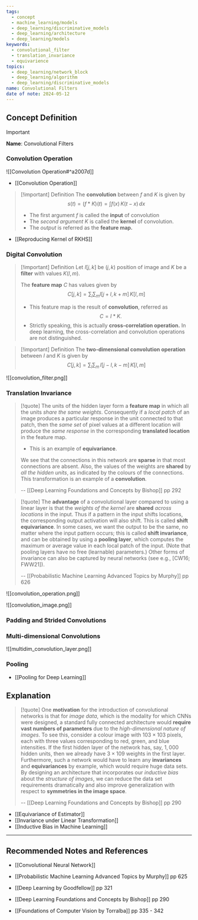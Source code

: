 ```yaml
---
tags:
  - concept
  - machine_learning/models
  - deep_learning/discriminative_models
  - deep_learning/architecture
  - deep_learning/models
keywords:
  - convolutional_filter
  - translation_invariance
  - equivarience
topics:
  - deep_learning/network_block
  - deep_learning/algorithm
  - deep_learning/discriminative_models
name: Convolutional Filters
date of note: 2024-05-12
---
```


## Concept Definition

>[!important]
>**Name**: Convolutional Filters

### Convolution Operation

 ![[Convolution Operation#^a2007d]]
- [[Convolution Operation]]

>[!important] Definition
>The **convolution** between $f$ and $K$ is given by $$s(t) = (f*K)(t) = \int f(x)\,K(t - x)\,dx$$
>- The first argument $f$ is called the **input** of convolution
>- The *second argument* $K$ is called the **kernel** of convolution.
>- The *output* is referred as the **feature map.**

- [[Reproducing Kernel of RKHS]]

### Digital Convolution

>[!important] Definition
>Let $I[j, k]$ be $(j,k)$ position of image and $K$ be a **filter** with values $K(l,m)$.
>
>The **feature map** $C$ has values given by 
>$$
>C[j, k] = \sum_{l}\sum_{m}I[j+l, k+m]\,K[l, m]
>$$
>- This feature map is the result of **convolution**, referred as $$C = I * K.$$
>- Strictly speaking, this is actually **cross-correlation operation.** In deep learning, the cross-correlation and convolution operations are not distinguished.

>[!important] Definition
>The **two-dimensional convolution operation** between $I$ and $K$ is given by 
>$$
>C[j,k] = \sum_{l}\sum_{m}\,I[j - l, k - m]\,K[l, m]
>$$



![[convolution_filter.png]]

### Translation Invariance

>[!quote]
> The units of the hidden layer form a **feature map** in which all the units *share the same weights*. Consequently if a *local patch* of an image produces a particular response in the unit connected to that patch, then the *same set* of pixel values at a different location will produce the *same response* in the corresponding **translated location** in the feature map. 
> - This is an example of **equivariance**. 
> 
>We see that the connections in this network are **sparse** in that most connections are absent. Also, the values of the weights are **shared** by *all the hidden units*, as indicated by the colours of the connections. This transformation is an example of a **convolution**.
>
>-- [[Deep Learning Foundations and Concepts by Bishop]] pp 292

>[!quote]
>The **advantage** of a convolutional layer compared to using a linear layer is that the *weights of the kernel* are **shared** *across locations* in the input. Thus if a pattern in the input shifts locations, the corresponding output activation will also shift. This is called **shift equivariance**. In some cases, we want the output to be the same, no matter where the input pattern occurs; this is called **shift invariance**, and can be obtained by using a **pooling layer**, which computes the maximum or average value in each local patch of the input. (Note that pooling layers have no free (learnable) parameters.) Other forms of invariance can also be captured by neural networks (see e.g., [CW16; FWW21]).
>
>-- [[Probabilistic Machine Learning Advanced Topics by Murphy]] pp 626




![[convolution_operation.png]]



![[convolution_image.png]]


### Padding and Strided Convolutions






### Multi-dimensional Convolutions


![[multidim_convolution_layer.png]]


### Pooling


- [[Pooling for Deep Learning]]


## Explanation

>[!quote]
>One **motivation** for the introduction of convolutional networks is that for *image data*, which is the modality for which CNNs were designed, a standard fully connected architecture would **require vast numbers of parameters** due to the *high-dimensional nature of images*. To see this, consider a colour image with $103 \times 103$ pixels, each with three values corresponding to red, green, and blue intensities. If the first hidden layer of the network has, say, $1,000$ hidden units, then we already have $3 \times 109$ weights in the first layer. Furthermore, such a network would have to learn any **invariances** and **equivariances** by example, which would require huge data sets. By designing an architecture that incorporates our *inductive bias* about the *structure of images*, we can reduce the data set requirements dramatically and also improve generalization with respect to **symmetries in the image space**.
>
>-- [[Deep Learning Foundations and Concepts by Bishop]] pp 290

- [[Equivariance of Estimator]]
- [[Invariance under Linear Transformation]]
- [[Inductive Bias in Machine Learning]]







-----------
##  Recommended Notes and References


- [[Convolutional Neural Network]]

- [[Probabilistic Machine Learning Advanced Topics by Murphy]] pp 625
- [[Deep Learning by Goodfellow]] pp 321
- [[Deep Learning Foundations and Concepts by Bishop]] pp 290
- [[Foundations of Computer Vision by Torralba]]  pp 335 - 342